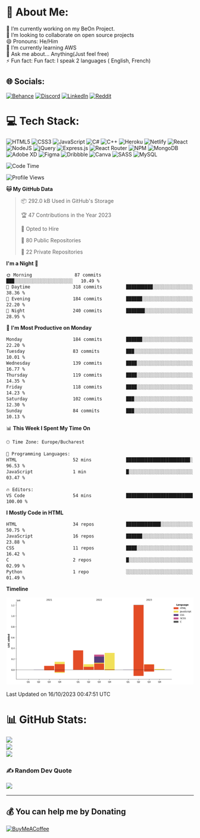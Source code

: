 # 💫 About Me:
🔭 I’m currently working on my BeOn Project. <br>👯 I’m looking to collaborate on open source projects<br>😄 Pronouns: He/Him<br>🌱 I’m currently learning AWS<br>💬 Ask me about... Anything(Just feel free)<br>⚡ Fun fact: Fun fact: I speak 2 languages ( English, French)


## 🌐 Socials:
[![Behance](https://img.shields.io/badge/Behance-1769ff?logo=behance&logoColor=white)](https://behance.net/https://www.behance.net/leroyyoumbi) [![Discord](https://img.shields.io/badge/Discord-%237289DA.svg?logo=discord&logoColor=white)](htttps://discord.gg/Leroy#0512) [![LinkedIn](https://img.shields.io/badge/LinkedIn-%230077B5.svg?logo=linkedin&logoColor=white)](https://linkedin.com/in/https://www.linkedin.com/in/tanguy-leroy-k-youmbi-a02261206/) [![Reddit](https://img.shields.io/badge/Reddit-%23FF4500.svg?logo=Reddit&logoColor=white)](https://reddit.com/user/https://www.reddit.com/user/Fit_Look_9286) 

# 💻 Tech Stack:
![HTML5](https://img.shields.io/badge/html5-%23E34F26.svg?style=flat&logo=html5&logoColor=white) ![CSS3](https://img.shields.io/badge/css3-%231572B6.svg?style=flat&logo=css3&logoColor=white) ![JavaScript](https://img.shields.io/badge/javascript-%23323330.svg?style=flat&logo=javascript&logoColor=%23F7DF1E) ![C#](https://img.shields.io/badge/c%23-%23239120.svg?style=flat&logo=c-sharp&logoColor=white) ![C++](https://img.shields.io/badge/c++-%2300599C.svg?style=flat&logo=c%2B%2B&logoColor=white) ![Heroku](https://img.shields.io/badge/heroku-%23430098.svg?style=flat&logo=heroku&logoColor=white) ![Netlify](https://img.shields.io/badge/netlify-%23000000.svg?style=flat&logo=netlify&logoColor=#00C7B7) ![React](https://img.shields.io/badge/react-%2320232a.svg?style=flat&logo=react&logoColor=%2361DAFB) ![NodeJS](https://img.shields.io/badge/node.js-6DA55F?style=flat&logo=node.js&logoColor=white) ![jQuery](https://img.shields.io/badge/jquery-%230769AD.svg?style=flat&logo=jquery&logoColor=white) ![Express.js](https://img.shields.io/badge/express.js-%23404d59.svg?style=flat&logo=express&logoColor=%2361DAFB) ![React Router](https://img.shields.io/badge/React_Router-CA4245?style=flat&logo=react-router&logoColor=white) ![NPM](https://img.shields.io/badge/NPM-%23000000.svg?style=flat&logo=npm&logoColor=white) ![MongoDB](https://img.shields.io/badge/MongoDB-%234ea94b.svg?style=flat&logo=mongodb&logoColor=white) ![Adobe XD](https://img.shields.io/badge/Adobe%20XD-470137?style=flat&logo=Adobe%20XD&logoColor=#FF61F6) 	![Figma](https://img.shields.io/badge/figma-%23F24E1E.svg?style=flat&logo=figma&logoColor=white) ![Dribbble](https://img.shields.io/badge/Dribbble-EA4C89?style=flat&logo=dribbble&logoColor=white) ![Canva](https://img.shields.io/badge/Canva-%2300C4CC.svg?style=flat&logo=Canva&logoColor=white) ![SASS](https://img.shields.io/badge/SASS-hotpink.svg?style=flat&logo=SASS&logoColor=white) ![MySQL](https://img.shields.io/badge/mysql-%2300f.svg?style=flat&logo=mysql&logoColor=white)

<!--START_SECTION:waka-->
![Code Time](http://img.shields.io/badge/Code%20Time-266%20hrs%208%20mins-blue)

![Profile Views](http://img.shields.io/badge/Profile%20Views-0-blue)

**🐱 My GitHub Data** 

> 📦 292.0 kB Used in GitHub's Storage 
 > 
> 🏆 47 Contributions in the Year 2023
 > 
> 💼 Opted to Hire
 > 
> 📜 80 Public Repositories 
 > 
> 🔑 22 Private Repositories 
 > 
**I'm a Night 🦉** 

```text
🌞 Morning                87 commits          ███░░░░░░░░░░░░░░░░░░░░░░   10.49 % 
🌆 Daytime                318 commits         ██████████░░░░░░░░░░░░░░░   38.36 % 
🌃 Evening                184 commits         ██████░░░░░░░░░░░░░░░░░░░   22.20 % 
🌙 Night                  240 commits         ███████░░░░░░░░░░░░░░░░░░   28.95 % 
```
📅 **I'm Most Productive on Monday** 

```text
Monday                   184 commits         ██████░░░░░░░░░░░░░░░░░░░   22.20 % 
Tuesday                  83 commits          ███░░░░░░░░░░░░░░░░░░░░░░   10.01 % 
Wednesday                139 commits         ████░░░░░░░░░░░░░░░░░░░░░   16.77 % 
Thursday                 119 commits         ████░░░░░░░░░░░░░░░░░░░░░   14.35 % 
Friday                   118 commits         ████░░░░░░░░░░░░░░░░░░░░░   14.23 % 
Saturday                 102 commits         ███░░░░░░░░░░░░░░░░░░░░░░   12.30 % 
Sunday                   84 commits          ███░░░░░░░░░░░░░░░░░░░░░░   10.13 % 
```


📊 **This Week I Spent My Time On** 

```text
🕑︎ Time Zone: Europe/Bucharest

💬 Programming Languages: 
HTML                     52 mins             ████████████████████████░   96.53 % 
JavaScript               1 min               █░░░░░░░░░░░░░░░░░░░░░░░░   03.47 % 

🔥 Editors: 
VS Code                  54 mins             █████████████████████████   100.00 % 
```

**I Mostly Code in HTML** 

```text
HTML                     34 repos            █████████████░░░░░░░░░░░░   50.75 % 
JavaScript               16 repos            ██████░░░░░░░░░░░░░░░░░░░   23.88 % 
CSS                      11 repos            ████░░░░░░░░░░░░░░░░░░░░░   16.42 % 
C                        2 repos             █░░░░░░░░░░░░░░░░░░░░░░░░   02.99 % 
Python                   1 repo              ░░░░░░░░░░░░░░░░░░░░░░░░░   01.49 % 
```



**Timeline**

![Lines of Code chart](https://raw.githubusercontent.com/Mr-Roy-alt/Mr-Roy-alt/main/assets/bar_graph.png)


 Last Updated on 16/10/2023 00:47:51 UTC
<!--END_SECTION:waka-->

# 📊 GitHub Stats:
![](https://github-readme-stats.vercel.app/api?username=Mr-Roy-alt&theme=dark&hide_border=false&include_all_commits=false&count_private=false)<br/>
![](https://github-readme-streak-stats.herokuapp.com/?user=Mr-Roy-alt&theme=dark&hide_border=false)<br/>
![](https://github-readme-stats.vercel.app/api/top-langs/?username=Mr-Roy-alt&theme=dark&hide_border=false&include_all_commits=false&count_private=false&layout=compact)

### ✍️ Random Dev Quote
![](https://quotes-github-readme.vercel.app/api?type=horizontal&theme=radical)

---
## 💰 You can help me by Donating
  [![BuyMeACoffee](https://img.shields.io/badge/Buy%20Me%20a%20Coffee-ffdd00?style=for-the-badge&logo=buy-me-a-coffee&logoColor=black)](https://buymeacoffee.com/https://www.buymeacoffee.com/leroyyoumb4) 

  <!-- Proudly created with GPRM ( https://gprm.itsvg.in ) -->
  
